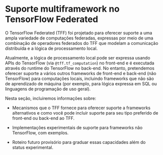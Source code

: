# Suporte multiframework no TensorFlow Federated

O TensorFlow Federated (TFF) foi projetado para oferecer suporte a uma ampla variedade de computações federadas, expressas por meio de uma combinação de operadores federados do TFF que modelam a comunicação distribuída e a lógica de processamento local.

Atualmente, a lógica de processamento local pode ser expressa usando APIs do TensorFlow (via `@tff.tf_computation`) no front-end e é executada através do runtime do TensorFlow no back-end. No entanto, pretendemos oferecer suporte a vários outros frameworks de front-end e back-end (não TensorFlow) para computações locais, incluindo frameworks que não são de aprendizado de máquina (por exemplo, para lógica expressa em SQL ou linguagens de programação de uso geral).

Nesta seção, incluiremos informações sobre:

- Mecanismos que o TFF fornece para oferecer suporte a frameworks alternativos e como você pode incluir suporte para seu tipo preferido de front-end ou back-end ao TFF.

- Implementações experimentais de suporte para frameworks não TensorFlow, com exemplos.

- Roteiro futuro provisório para graduar essas capacidades além do status experimental.
